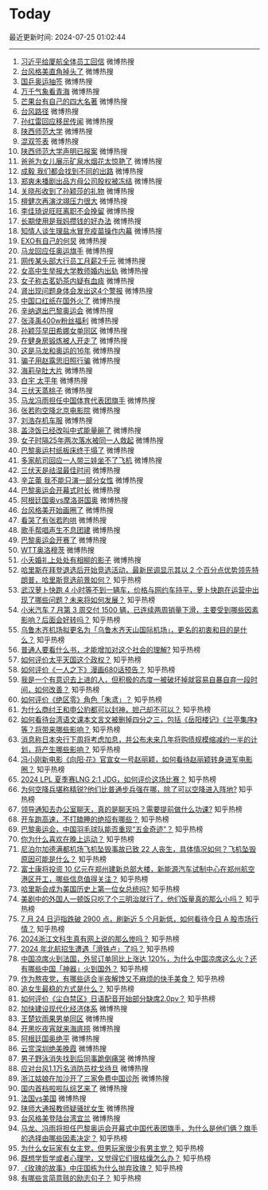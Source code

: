 # Today

最近更新时间: 2024-07-25 01:02:44

--- 
1. [习近平给厦航全体员工回信](https://s.weibo.com/weibo?q=%23%E4%B9%A0%E8%BF%91%E5%B9%B3%E7%BB%99%E5%8E%A6%E8%88%AA%E5%85%A8%E4%BD%93%E5%91%98%E5%B7%A5%E5%9B%9E%E4%BF%A1%23&Refer=top) 微博热搜
2. [台风格美直角掉头了](https://s.weibo.com/weibo?q=%23%E5%8F%B0%E9%A3%8E%E6%A0%BC%E7%BE%8E%E7%9B%B4%E8%A7%92%E6%8E%89%E5%A4%B4%E4%BA%86%23&Refer=top) 微博热搜
3. [国乒奥运抽签](https://s.weibo.com/weibo?q=%23%E5%9B%BD%E4%B9%92%E5%A5%A5%E8%BF%90%E6%8A%BD%E7%AD%BE%23&Refer=top) 微博热搜
4. [万千气象看青海](https://s.weibo.com/weibo?q=%23%E4%B8%87%E5%8D%83%E6%B0%94%E8%B1%A1%E7%9C%8B%E9%9D%92%E6%B5%B7%23&Refer=top) 微博热搜
5. [芒果台有自己的四大名著](https://s.weibo.com/weibo?q=%23%E8%8A%92%E6%9E%9C%E5%8F%B0%E6%9C%89%E8%87%AA%E5%B7%B1%E7%9A%84%E5%9B%9B%E5%A4%A7%E5%90%8D%E8%91%97%23&Refer=top) 微博热搜
6. [台风路径](https://s.weibo.com/weibo?q=%23%E5%8F%B0%E9%A3%8E%E8%B7%AF%E5%BE%84%23&Refer=top) 微博热搜
7. [孙红雷回应移民传闻](https://s.weibo.com/weibo?q=%23%E5%AD%99%E7%BA%A2%E9%9B%B7%E5%9B%9E%E5%BA%94%E7%A7%BB%E6%B0%91%E4%BC%A0%E9%97%BB%23&Refer=top) 微博热搜
8. [陕西师范大学](https://s.weibo.com/weibo?q=%23%E9%99%95%E8%A5%BF%E5%B8%88%E8%8C%83%E5%A4%A7%E5%AD%A6%23&Refer=top) 微博热搜
9. [混双签表](https://s.weibo.com/weibo?q=%23%E6%B7%B7%E5%8F%8C%E7%AD%BE%E8%A1%A8%23&Refer=top) 微博热搜
10. [陕西师范大学声明已报案](https://s.weibo.com/weibo?q=%23%E9%99%95%E8%A5%BF%E5%B8%88%E8%8C%83%E5%A4%A7%E5%AD%A6%E5%A3%B0%E6%98%8E%E5%B7%B2%E6%8A%A5%E6%A1%88%23&Refer=top) 微博热搜
11. [爸爸为女儿展示矿泉水烟花太惊艳了](https://s.weibo.com/weibo?q=%23%E7%88%B8%E7%88%B8%E4%B8%BA%E5%A5%B3%E5%84%BF%E5%B1%95%E7%A4%BA%E7%9F%BF%E6%B3%89%E6%B0%B4%E7%83%9F%E8%8A%B1%E5%A4%AA%E6%83%8A%E8%89%B3%E4%BA%86%23&Refer=top) 微博热搜
12. [成毅 我们都会找到不同的出路](https://s.weibo.com/weibo?q=%23%E6%88%90%E6%AF%85+%E6%88%91%E4%BB%AC%E9%83%BD%E4%BC%9A%E6%89%BE%E5%88%B0%E4%B8%8D%E5%90%8C%E7%9A%84%E5%87%BA%E8%B7%AF%23&Refer=top) 微博热搜
13. [郑爽未播剧出品方母公司股权被冻结](https://s.weibo.com/weibo?q=%23%E9%83%91%E7%88%BD%E6%9C%AA%E6%92%AD%E5%89%A7%E5%87%BA%E5%93%81%E6%96%B9%E6%AF%8D%E5%85%AC%E5%8F%B8%E8%82%A1%E6%9D%83%E8%A2%AB%E5%86%BB%E7%BB%93%23&Refer=top) 微博热搜
14. [关晓彤收到了孙颖莎的礼物](https://s.weibo.com/weibo?q=%23%E5%85%B3%E6%99%93%E5%BD%A4%E6%94%B6%E5%88%B0%E4%BA%86%E5%AD%99%E9%A2%96%E8%8E%8E%E7%9A%84%E7%A4%BC%E7%89%A9%23&Refer=top) 微博热搜
15. [檀健次再演沈翊压力很大](https://s.weibo.com/weibo?q=%23%E6%AA%80%E5%81%A5%E6%AC%A1%E5%86%8D%E6%BC%94%E6%B2%88%E7%BF%8A%E5%8E%8B%E5%8A%9B%E5%BE%88%E5%A4%A7%23&Refer=top) 微博热搜
16. [李佳琦说旺旺离职不会挽留](https://s.weibo.com/weibo?q=%23%E6%9D%8E%E4%BD%B3%E7%90%A6%E8%AF%B4%E6%97%BA%E6%97%BA%E7%A6%BB%E8%81%8C%E4%B8%8D%E4%BC%9A%E6%8C%BD%E7%95%99%23&Refer=top) 微博热搜
17. [长期使用是我妈攒钱的好办法](https://s.weibo.com/weibo?q=%23%E9%95%BF%E6%9C%9F%E4%BD%BF%E7%94%A8%E6%98%AF%E6%88%91%E5%A6%88%E6%94%92%E9%92%B1%E7%9A%84%E5%A5%BD%E5%8A%9E%E6%B3%95%23&Refer=top) 微博热搜
18. [知情人谈生理盐水冒充疫苗操作内幕](https://s.weibo.com/weibo?q=%23%E7%9F%A5%E6%83%85%E4%BA%BA%E8%B0%88%E7%94%9F%E7%90%86%E7%9B%90%E6%B0%B4%E5%86%92%E5%85%85%E7%96%AB%E8%8B%97%E6%93%8D%E4%BD%9C%E5%86%85%E5%B9%95%23&Refer=top) 微博热搜
19. [EXO有自己的何炅](https://s.weibo.com/weibo?q=%23EXO%E6%9C%89%E8%87%AA%E5%B7%B1%E7%9A%84%E4%BD%95%E7%82%85%23&Refer=top) 微博热搜
20. [马龙回应任奥运旗手](https://s.weibo.com/weibo?q=%23%E9%A9%AC%E9%BE%99%E5%9B%9E%E5%BA%94%E4%BB%BB%E5%A5%A5%E8%BF%90%E6%97%97%E6%89%8B%23&Refer=top) 微博热搜
21. [网传某头部大行员工月薪2千元](https://s.weibo.com/weibo?q=%23%E7%BD%91%E4%BC%A0%E6%9F%90%E5%A4%B4%E9%83%A8%E5%A4%A7%E8%A1%8C%E5%91%98%E5%B7%A5%E6%9C%88%E8%96%AA2%E5%8D%83%E5%85%83%23&Refer=top) 微博热搜
22. [女高中生举报大学教师婚内出轨](https://s.weibo.com/weibo?q=%23%E5%A5%B3%E9%AB%98%E4%B8%AD%E7%94%9F%E4%B8%BE%E6%8A%A5%E5%A4%A7%E5%AD%A6%E6%95%99%E5%B8%88%E5%A9%9A%E5%86%85%E5%87%BA%E8%BD%A8%23&Refer=top) 微博热搜
23. [女子称古茗奶茶内疑有血痰](https://s.weibo.com/weibo?q=%23%E5%A5%B3%E5%AD%90%E7%A7%B0%E5%8F%A4%E8%8C%97%E5%A5%B6%E8%8C%B6%E5%86%85%E7%96%91%E6%9C%89%E8%A1%80%E7%97%B0%23&Refer=top) 微博热搜
24. [肾出现问题身体会发出这4个警报](https://s.weibo.com/weibo?q=%23%E8%82%BE%E5%87%BA%E7%8E%B0%E9%97%AE%E9%A2%98%E8%BA%AB%E4%BD%93%E4%BC%9A%E5%8F%91%E5%87%BA%E8%BF%994%E4%B8%AA%E8%AD%A6%E6%8A%A5%23&Refer=top) 微博热搜
25. [中国口红纸在国外火了](https://s.weibo.com/weibo?q=%23%E4%B8%AD%E5%9B%BD%E5%8F%A3%E7%BA%A2%E7%BA%B8%E5%9C%A8%E5%9B%BD%E5%A4%96%E7%81%AB%E4%BA%86%23&Refer=top) 微博热搜
26. [辛纳退出巴黎奥运会](https://s.weibo.com/weibo?q=%23%E8%BE%9B%E7%BA%B3%E9%80%80%E5%87%BA%E5%B7%B4%E9%BB%8E%E5%A5%A5%E8%BF%90%E4%BC%9A%23&Refer=top) 微博热搜
27. [张泽禹400w粉丝福利](https://s.weibo.com/weibo?q=%23%E5%BC%A0%E6%B3%BD%E7%A6%B9400w%E7%B2%89%E4%B8%9D%E7%A6%8F%E5%88%A9%23&Refer=top) 微博热搜
28. [孙颖莎早田希娜女单同区](https://s.weibo.com/weibo?q=%23%E5%AD%99%E9%A2%96%E8%8E%8E%E6%97%A9%E7%94%B0%E5%B8%8C%E5%A8%9C%E5%A5%B3%E5%8D%95%E5%90%8C%E5%8C%BA%23&Refer=top) 微博热搜
29. [在健身房锻炼被人开走了](https://s.weibo.com/weibo?q=%23%E5%9C%A8%E5%81%A5%E8%BA%AB%E6%88%BF%E9%94%BB%E7%82%BC%E8%A2%AB%E4%BA%BA%E5%BC%80%E8%B5%B0%E4%BA%86%23&Refer=top) 微博热搜
30. [这是马龙和奥运的16年](https://s.weibo.com/weibo?q=%23%E8%BF%99%E6%98%AF%E9%A9%AC%E9%BE%99%E5%92%8C%E5%A5%A5%E8%BF%90%E7%9A%8416%E5%B9%B4%23&Refer=top) 微博热搜
31. [骗子用赵露思旧照行骗](https://s.weibo.com/weibo?q=%23%E9%AA%97%E5%AD%90%E7%94%A8%E8%B5%B5%E9%9C%B2%E6%80%9D%E6%97%A7%E7%85%A7%E8%A1%8C%E9%AA%97%23&Refer=top) 微博热搜
32. [海莉孕肚大片](https://s.weibo.com/weibo?q=%23%E6%B5%B7%E8%8E%89%E5%AD%95%E8%82%9A%E5%A4%A7%E7%89%87%23&Refer=top) 微博热搜
33. [白宇 太平年](https://s.weibo.com/weibo?q=%23%E7%99%BD%E5%AE%87+%E5%A4%AA%E5%B9%B3%E5%B9%B4%23&Refer=top) 微博热搜
34. [三伏天蒸桃子](https://s.weibo.com/weibo?q=%23%E4%B8%89%E4%BC%8F%E5%A4%A9%E8%92%B8%E6%A1%83%E5%AD%90%23&Refer=top) 微博热搜
35. [马龙冯雨担任中国体育代表团旗手](https://s.weibo.com/weibo?q=%23%E9%A9%AC%E9%BE%99%E5%86%AF%E9%9B%A8%E6%8B%85%E4%BB%BB%E4%B8%AD%E5%9B%BD%E4%BD%93%E8%82%B2%E4%BB%A3%E8%A1%A8%E5%9B%A2%E6%97%97%E6%89%8B%23&Refer=top) 微博热搜
36. [张若昀空降北京电影院](https://s.weibo.com/weibo?q=%23%E5%BC%A0%E8%8B%A5%E6%98%80%E7%A9%BA%E9%99%8D%E5%8C%97%E4%BA%AC%E7%94%B5%E5%BD%B1%E9%99%A2%23&Refer=top) 微博热搜
37. [刘浩存机车服](https://s.weibo.com/weibo?q=%23%E5%88%98%E6%B5%A9%E5%AD%98%E6%9C%BA%E8%BD%A6%E6%9C%8D%23&Refer=top) 微博热搜
38. [盖浇饭已经改叫中式能量碗了](https://s.weibo.com/weibo?q=%23%E7%9B%96%E6%B5%87%E9%A5%AD%E5%B7%B2%E7%BB%8F%E6%94%B9%E5%8F%AB%E4%B8%AD%E5%BC%8F%E8%83%BD%E9%87%8F%E7%A2%97%E4%BA%86%23&Refer=top) 微博热搜
39. [女子时隔25年两次落水被同一人救起](https://s.weibo.com/weibo?q=%23%E5%A5%B3%E5%AD%90%E6%97%B6%E9%9A%9425%E5%B9%B4%E4%B8%A4%E6%AC%A1%E8%90%BD%E6%B0%B4%E8%A2%AB%E5%90%8C%E4%B8%80%E4%BA%BA%E6%95%91%E8%B5%B7%23&Refer=top) 微博热搜
40. [巴黎奥运村纸板床终于塌了](https://s.weibo.com/weibo?q=%23%E5%B7%B4%E9%BB%8E%E5%A5%A5%E8%BF%90%E6%9D%91%E7%BA%B8%E6%9D%BF%E5%BA%8A%E7%BB%88%E4%BA%8E%E5%A1%8C%E4%BA%86%23&Refer=top) 微博热搜
41. [多家航司回应一人带三娃坐不了飞机](https://s.weibo.com/weibo?q=%23%E5%A4%9A%E5%AE%B6%E8%88%AA%E5%8F%B8%E5%9B%9E%E5%BA%94%E4%B8%80%E4%BA%BA%E5%B8%A6%E4%B8%89%E5%A8%83%E5%9D%90%E4%B8%8D%E4%BA%86%E9%A3%9E%E6%9C%BA%23&Refer=top) 微博热搜
42. [三伏天是祛湿最佳时间](https://s.weibo.com/weibo?q=%23%E4%B8%89%E4%BC%8F%E5%A4%A9%E6%98%AF%E7%A5%9B%E6%B9%BF%E6%9C%80%E4%BD%B3%E6%97%B6%E9%97%B4%23&Refer=top) 微博热搜
43. [辛芷蕾 我不能只演一部分女性](https://s.weibo.com/weibo?q=%23%E8%BE%9B%E8%8A%B7%E8%95%BE+%E6%88%91%E4%B8%8D%E8%83%BD%E5%8F%AA%E6%BC%94%E4%B8%80%E9%83%A8%E5%88%86%E5%A5%B3%E6%80%A7%23&Refer=top) 微博热搜
44. [巴黎奥运会开幕式时长](https://s.weibo.com/weibo?q=%23%E5%B7%B4%E9%BB%8E%E5%A5%A5%E8%BF%90%E4%BC%9A%E5%BC%80%E5%B9%95%E5%BC%8F%E6%97%B6%E9%95%BF%23&Refer=top) 微博热搜
45. [阿根廷国奥vs摩洛哥国奥](https://s.weibo.com/weibo?q=%23%E9%98%BF%E6%A0%B9%E5%BB%B7%E5%9B%BD%E5%A5%A5vs%E6%91%A9%E6%B4%9B%E5%93%A5%E5%9B%BD%E5%A5%A5%23&Refer=top) 微博热搜
46. [台风格美开始画圈了](https://s.weibo.com/weibo?q=%23%E5%8F%B0%E9%A3%8E%E6%A0%BC%E7%BE%8E%E5%BC%80%E5%A7%8B%E7%94%BB%E5%9C%88%E4%BA%86%23&Refer=top) 微博热搜
47. [看哭了有张若昀哄](https://s.weibo.com/weibo?q=%23%E7%9C%8B%E5%93%AD%E4%BA%86%E6%9C%89%E5%BC%A0%E8%8B%A5%E6%98%80%E5%93%84%23&Refer=top) 微博热搜
48. [歌手帮唱声生不息团建](https://s.weibo.com/weibo?q=%23%E6%AD%8C%E6%89%8B%E5%B8%AE%E5%94%B1%E5%A3%B0%E7%94%9F%E4%B8%8D%E6%81%AF%E5%9B%A2%E5%BB%BA%23&Refer=top) 微博热搜
49. [巴黎奥运会开赛了](https://s.weibo.com/weibo?q=%23%E5%B7%B4%E9%BB%8E%E5%A5%A5%E8%BF%90%E4%BC%9A%E5%BC%80%E8%B5%9B%E4%BA%86%23&Refer=top) 微博热搜
50. [WTT奥洛穆茨](https://s.weibo.com/weibo?q=%23WTT%E5%A5%A5%E6%B4%9B%E7%A9%86%E8%8C%A8%23&Refer=top) 微博热搜
51. [小夭婚礼上处处有相柳的影子](https://s.weibo.com/weibo?q=%23%E5%B0%8F%E5%A4%AD%E5%A9%9A%E7%A4%BC%E4%B8%8A%E5%A4%84%E5%A4%84%E6%9C%89%E7%9B%B8%E6%9F%B3%E7%9A%84%E5%BD%B1%E5%AD%90%23&Refer=top) 微博热搜
52. [哈里斯在拜登退选后开始竞选活动，最新民调显示其以 2 个百分点优势领先特朗普，哈里斯竞选前景如何？](https://www.zhihu.com/question/662440931) 知乎热榜
53. [武汉萝卜快跑 4 小时等不到一辆车，价格与网约车持平，萝卜快跑在运营中出现了哪些问题？未来将如何发展？](https://www.zhihu.com/question/662455990) 知乎热榜
54. [小米汽车 7 月第 3 周交付 1500 辆，已连续两周销量下滑，主要受到哪些因素影响？后面会好转吗？](https://www.zhihu.com/question/662376594) 知乎热榜
55. [乌鲁木齐机场拟更名为「乌鲁木齐天山国际机场」，更名的初衷和目的是什么？](https://www.zhihu.com/question/662396862) 知乎热榜
56. [普通人要看什么书，才能增加对这个社会的理解?](https://www.zhihu.com/question/622336621) 知乎热榜
57. [如何评价太平天国这个政权？](https://www.zhihu.com/question/617683941) 知乎热榜
58. [如何评价《一人之下》漫画680话预告？](https://www.zhihu.com/question/662442324) 知乎热榜
59. [我是一个有意识去上进的人，但积极的态度一被破坏掉就容易自暴自弃一段时间，如何改善？](https://www.zhihu.com/question/661957587) 知乎热榜
60. [如何评价《绝区零》角色「朱鸢」？](https://www.zhihu.com/question/661089450) 知乎热榜
61. [为什么商纣王和申公豹都可以封神，妲己却不可以？](https://www.zhihu.com/question/54675225) 知乎热榜
62. [如何看待台湾语文课本文言文被删掉四分之三，包括《岳阳楼记》《兰亭集序》等？将带来哪些影响？](https://www.zhihu.com/question/662436211) 知乎热榜
63. [消息称日本央行下周将考虑加息，并公布未来几年将购债规模缩减约一半的计划，将产生哪些影响？](https://www.zhihu.com/question/662478077) 知乎热榜
64. [冯小刚新电影《向阳·花》官宣女一号赵丽颖，如何看待赵丽颖转身进军电影圈？](https://www.zhihu.com/question/662281380) 知乎热榜
65. [2024 LPL 夏季赛LNG 2:1 JDG，如何评价这场比赛？](https://www.zhihu.com/question/662479097) 知乎热榜
66. [为何空降兵堪称精锐?他们比普通步兵强在哪，除了可以空降进入阵地?](https://www.zhihu.com/question/38930154) 知乎热榜
67. [领导通知去办公室聊天，真的是聊天吗？需要提前做什么功课?](https://www.zhihu.com/question/662319245) 知乎热榜
68. [开车跑高速，不打瞌睡的绝招有哪些？](https://www.zhihu.com/question/661074015) 知乎热榜
69. [巴黎奥运会，中国羽毛球队能否重现“五金奇迹”？](https://www.zhihu.com/question/661773319) 知乎热榜
70. [你为什么喜欢在晚上运动？](https://www.zhihu.com/question/661420786) 知乎热榜
71. [尼泊尔加德满都机场飞机坠毁事故已致 22 人丧生，具体情况如何？飞机坠毁原因可能是什么？](https://www.zhihu.com/question/662453188) 知乎热榜
72. [富士康将投资 10 亿元在郑州建新总部大楼，新能源汽车试制中心在郑州航空港区开工，哪些信息值得关注？](https://www.zhihu.com/question/662478073) 知乎热榜
73. [哈里斯会成为美国历史上第一位女总统吗?](https://www.zhihu.com/question/662282593) 知乎热榜
74. [美剧中的外国人一顿饭只吃了个三明治就行了，他们饭量真的那么小吗？](https://www.zhihu.com/question/27162329) 知乎热榜
75. [7 月 24 日沪指跌破 2900 点，刷新近 5 个月新低，如何看待今日 A 股市场行情？](https://www.zhihu.com/question/662437770) 知乎热榜
76. [2024浙江文科生真有网上说的那么惨吗？](https://www.zhihu.com/question/662292692) 知乎热榜
77. [2024 年北航招生遭遇「滑铁卢」了吗？](https://www.zhihu.com/question/661923968) 知乎热榜
78. [中国凉席火到法国，外贸订单同比上涨达 120%，为什么中国凉席这么火？还有哪些中国「神器」火到国外？](https://www.zhihu.com/question/662399675) 知乎热榜
79. [作为熬夜党，有哪些适合半夜解馋又不麻烦的快手美食？](https://www.zhihu.com/question/661067211) 知乎热榜
80. [追女生最稳的方式是什么？](https://www.zhihu.com/question/656782509) 知乎热榜
81. [如何评价《尘白禁区》日语配音开始部分缺席2.0pv？](https://www.zhihu.com/question/662479142) 知乎热榜
82. [加快建设现代化经济体系](https://s.weibo.com/weibo?q=%23%E5%8A%A0%E5%BF%AB%E5%BB%BA%E8%AE%BE%E7%8E%B0%E4%BB%A3%E5%8C%96%E7%BB%8F%E6%B5%8E%E4%BD%93%E7%B3%BB%23&Refer=top) 微博热搜
83. [王楚钦雨果男单同区](https://s.weibo.com/weibo?q=%23%E7%8E%8B%E6%A5%9A%E9%92%A6%E9%9B%A8%E6%9E%9C%E7%94%B7%E5%8D%95%E5%90%8C%E5%8C%BA%23&Refer=top) 微博热搜
84. [开黑吃夜宵就来海底捞](https://s.weibo.com/weibo?q=%23%E5%BC%80%E9%BB%91%E5%90%83%E5%A4%9C%E5%AE%B5%E5%B0%B1%E6%9D%A5%E6%B5%B7%E5%BA%95%E6%8D%9E%23&Refer=top) 微博热搜
85. [阿根廷国奥绝平](https://s.weibo.com/weibo?q=%23%E9%98%BF%E6%A0%B9%E5%BB%B7%E5%9B%BD%E5%A5%A5%E7%BB%9D%E5%B9%B3%23&Refer=top) 微博热搜
86. [云赏深圳绝美晚霞](https://s.weibo.com/weibo?q=%23%E4%BA%91%E8%B5%8F%E6%B7%B1%E5%9C%B3%E7%BB%9D%E7%BE%8E%E6%99%9A%E9%9C%9E%23&Refer=top) 微博热搜
87. [男子野泳消失找到后同事跪倒痛哭](https://s.weibo.com/weibo?q=%23%E7%94%B7%E5%AD%90%E9%87%8E%E6%B3%B3%E6%B6%88%E5%A4%B1%E6%89%BE%E5%88%B0%E5%90%8E%E5%90%8C%E4%BA%8B%E8%B7%AA%E5%80%92%E7%97%9B%E5%93%AD%23&Refer=top) 微博热搜
88. [应对台风1.1万名消防员枕戈待旦](https://s.weibo.com/weibo?q=%23%E5%BA%94%E5%AF%B9%E5%8F%B0%E9%A3%8E1.1%E4%B8%87%E5%90%8D%E6%B6%88%E9%98%B2%E5%91%98%E6%9E%95%E6%88%88%E5%BE%85%E6%97%A6%23&Refer=top) 微博热搜
89. [浙江姑娘在加沙开了三家免费中国诊所](https://s.weibo.com/weibo?q=%23%E6%B5%99%E6%B1%9F%E5%A7%91%E5%A8%98%E5%9C%A8%E5%8A%A0%E6%B2%99%E5%BC%80%E4%BA%86%E4%B8%89%E5%AE%B6%E5%85%8D%E8%B4%B9%E4%B8%AD%E5%9B%BD%E8%AF%8A%E6%89%80%23&Refer=top) 微博热搜
90. [国内首档啦啦队综艺来了](https://s.weibo.com/weibo?q=%23%E5%9B%BD%E5%86%85%E9%A6%96%E6%A1%A3%E5%95%A6%E5%95%A6%E9%98%9F%E7%BB%BC%E8%89%BA%E6%9D%A5%E4%BA%86%23&Refer=top) 微博热搜
91. [法国vs美国](https://s.weibo.com/weibo?q=%23%E6%B3%95%E5%9B%BDvs%E7%BE%8E%E5%9B%BD%23&Refer=top) 微博热搜
92. [陕师大通报教师疑骚扰女生](https://s.weibo.com/weibo?q=%23%E9%99%95%E5%B8%88%E5%A4%A7%E9%80%9A%E6%8A%A5%E6%95%99%E5%B8%88%E7%96%91%E9%AA%9A%E6%89%B0%E5%A5%B3%E7%94%9F%23&Refer=top) 微博热搜
93. [台风格美登陆台湾宜兰](https://s.weibo.com/weibo?q=%23%E5%8F%B0%E9%A3%8E%E6%A0%BC%E7%BE%8E%E7%99%BB%E9%99%86%E5%8F%B0%E6%B9%BE%E5%AE%9C%E5%85%B0%23&Refer=top) 微博热搜
94. [马龙、冯雨将担任巴黎奥运会开幕式中国代表团旗手，为什么是他们俩？旗手的选择由哪些因素决定？](https://www.zhihu.com/question/662486716) 知乎热榜
95. [为什么女玩家有女主党，但男玩家很少有男主党？](https://www.zhihu.com/question/662398078) 知乎热榜
96. [既想学哲学或者心理学，又觉得它们很枯燥怎么办？](https://www.zhihu.com/question/659272300) 知乎热榜
97. [《玫瑰的故事》中庄国栋为什么抛弃玫瑰？](https://www.zhihu.com/question/658901950) 知乎热榜
98. [有哪些言简意赅的励志句子？](https://www.zhihu.com/question/662397799) 知乎热榜
